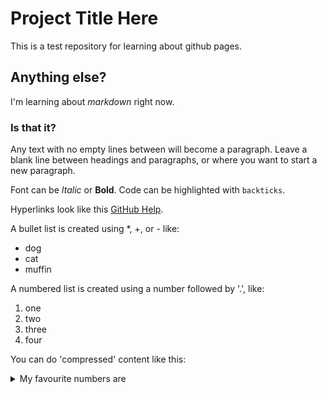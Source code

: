# Project Title Here

This is a test repository for learning about github pages.

## Anything else?

I'm learning about *markdown* right now.

### Is that it?

Any text with no empty lines between will become a paragraph.
Leave a blank line between headings and paragraphs, or where you want to start a new paragraph.

Font can be *Italic* or **Bold**.
Code can be highlighted with `backticks`.

Hyperlinks look like this [GitHub Help](https://help.github.com/).

A bullet list is created using *, +, or - like:

- dog
- cat
- muffin

A numbered list is created using a number followed by '.', like:

1. one
2. two
3. three
4. four

You can do 'compressed' content like this:

<details>
<summary> My favourite numbers are</summary>

- one
- two
- three
- four

</details>
